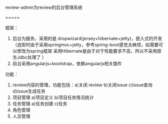 review-admin为review的后台管理系统

=====

框架：
1. 后台为服务，采用的是 dropwizard(jersey+hibernate+jetty)，嵌入式的开发
（选型时由于采用springmvc+jetty，参考spring-boot感觉太麻烦，如需要可以修改为spring框架
  采用Hibernate是由于对于性能要求不高，所以不采用原生Jdbc处理了
）
2. 前台采用angularjs+bootstrap，依赖angularjs相关插件

功能：
1. review内容的管理，功能包括：a)关闭 review b)关闭issue c)issue查询 d)issue生成任务
2. 项目管理 a)项目定义  b)项目任务情况统计
3. 任务管理 a)任务创建 c)任务
4. 角色管理
5. 人员管理
